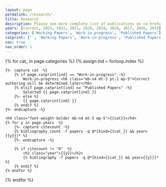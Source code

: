 ```yaml
---
layout: page
permalink: /research/
title: Research
description: Please see more complete list of publications on <a href='https://scholar.google.com/citations?user=FvPXxs0AAAAJ&hl=en' style='color:#B509AC'> Google Scholar</a>.</n>The corresponding author is denoted by *.
years: [current, 2023, 2022, 2021, 2020, 2019, 2018, 2017, 2016, 2015]
categories: ['Working Papers', 'Work-in-progress', 'Published Papers']
catprint: ['', 'Working Papers', 'Work-in-progress', 'Published Papers', 'Conferences', 'Posters']
nav: true
nav_order: 1
---
```

<!-- _pages/publications.md -->
<div class="publications">

{% for cat_ in page.categories  %}
	{% assign ind = forloop.index %}

	{%- capture cat -%}
 		{% if page.catprint[ind] == "Work-in-progress" -%}
			Work-in-progress <h6 class="mb-n4 mt-3 pt-2 mp-5">Correct authoring will be determined later</h6>
		{% elsif page.catprint[ind] == "Published Papers" -%}
			Selected {{ page.catprint[ind] }}
		{%- else %}
			{{ page.catprint[ind] }}
		{% endif %}
	{%- endcapture -%}
	
	<h4 class="font-weight-bolder mb-n4 mt-5 mp-5">{{cat}}</h4>
	{% for y in page.years  %}
		{%- capture citecount -%}
		{% bibliography_count -f papers -q @*[kind={{cat_}} && year={{y}}]* %}
		{%- endcapture -%}

		{% if citecount != "0"  %}
			<h2 class="year">{{y}}</h2>
			{% bibliography -f papers -q @*[kind={{cat_}} && year={{y}}]* %}
		{% endif %}
	{% endfor %}
{% endfor %}

</div>
